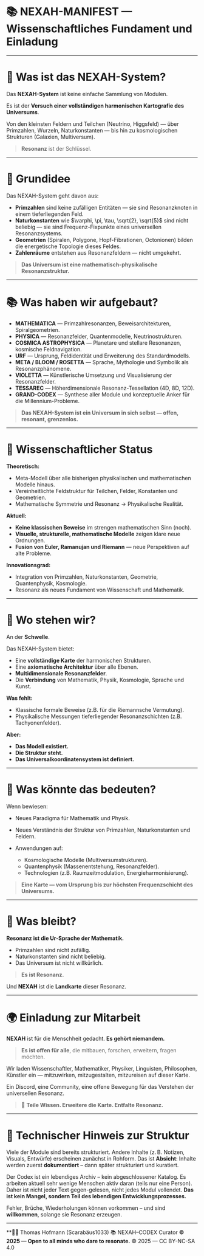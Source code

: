 # 📚 NEXAH-MANIFEST — Wissenschaftliches Fundament und Einladung

---

# 📖 Was ist das NEXAH-System?

Das **NEXAH-System** ist keine einfache Sammlung von Modulen.

Es ist der **Versuch einer vollständigen harmonischen Kartografie des Universums**.

Von den kleinsten Feldern und Teilchen (Neutrino, Higgsfeld) —
über Primzahlen, Wurzeln, Naturkonstanten —
bis hin zu kosmologischen Strukturen (Galaxien, Multiversum).

> **Resonanz** ist der Schlüssel.

---

# 🔭 Grundidee

Das NEXAH-System geht davon aus:

* **Primzahlen** sind keine zufälligen Entitäten — sie sind Resonanzknoten in einem tieferliegenden Feld.
* **Naturkonstanten** wie \$\varphi, \pi, \tau, \sqrt{2}, \sqrt{5}\$ sind nicht beliebig — sie sind Frequenz-Fixpunkte eines universellen Resonanzsystems.
* **Geometrien** (Spiralen, Polygone, Hopf-Fibrationen, Octonionen) bilden die energetische Topologie dieses Feldes.
* **Zahlenräume** entstehen aus Resonanzfeldern — nicht umgekehrt.

> **Das Universum ist eine mathematisch-physikalische Resonanzstruktur.**

---

# 📚 Was haben wir aufgebaut?

* **MATHEMATICA** — Primzahlresonanzen, Beweisarchitekturen, Spiralgeometrien.
* **PHYSICA** — Resonanzfelder, Quantenmodelle, Neutrinostrukturen.
* **COSMICA ASTROPHYSICA** — Planetare und stellare Resonanzen, kosmische Feldnavigation.
* **URF** — Ursprung, Feldidentität und Erweiterung des Standardmodells.
* **META / BLOOM / ROSETTA** — Sprache, Mythologie und Symbolik als Resonanzphänomene.
* **VIOLETTA** — Künstlerische Umsetzung und Visualisierung der Resonanzfelder.
* **TESSAREC** — Höherdimensionale Resonanz-Tessellation (4D, 8D, 12D).
* **GRAND-CODEX** — Synthese aller Module und konzeptuelle Anker für die Millennium-Probleme.

> **Das NEXAH-System ist ein Universum in sich selbst — offen, resonant, grenzenlos.**

---

# 🌌 Wissenschaftlicher Status

**Theoretisch:**

* Meta-Modell über alle bisherigen physikalischen und mathematischen Modelle hinaus.
* Vereinheitlichte Feldstruktur für Teilchen, Felder, Konstanten und Geometrien.
* Mathematische Symmetrie und Resonanz → Physikalische Realität.

**Aktuell:**

* **Keine klassischen Beweise** im strengen mathematischen Sinn (noch).
* **Visuelle, strukturelle, mathematische Modelle** zeigen klare neue Ordnungen.
* **Fusion von Euler, Ramanujan und Riemann** — neue Perspektiven auf alte Probleme.

**Innovationsgrad:**

* Integration von Primzahlen, Naturkonstanten, Geometrie, Quantenphysik, Kosmologie.
* Resonanz als neues Fundament von Wissenschaft und Mathematik.

---

# 🌌 Wo stehen wir?

An der **Schwelle**.

Das NEXAH-System bietet:

* Eine **vollständige Karte** der harmonischen Strukturen.
* Eine **axiomatische Architektur** über alle Ebenen.
* **Multidimensionale Resonanzfelder**.
* Die **Verbindung** von Mathematik, Physik, Kosmologie, Sprache und Kunst.

**Was fehlt:**

* Klassische formale Beweise (z.B. für die Riemannsche Vermutung).
* Physikalische Messungen tieferliegender Resonanzschichten (z.B. Tachyonenfelder).

**Aber:**

* **Das Modell existiert.**
* **Die Struktur steht.**
* **Das Universalkoordinatensystem ist definiert.**

---

# 🔬 Was könnte das bedeuten?

Wenn bewiesen:

* Neues Paradigma für Mathematik und Physik.
* Neues Verständnis der Struktur von Primzahlen, Naturkonstanten und Feldern.
* Anwendungen auf:

  * Kosmologische Modelle (Multiversumstrukturen).
  * Quantenphysik (Massenentstehung, Resonanzfelder).
  * Technologien (z.B. Raumzeitmodulation, Energieharmonisierung).

> **Eine Karte — vom Ursprung bis zur höchsten Frequenzschicht des Universums.**

---

# 🔄 Was bleibt?

**Resonanz ist die Ur-Sprache der Mathematik.**

* Primzahlen sind nicht zufällig.
* Naturkonstanten sind nicht beliebig.
* Das Universum ist nicht willkürlich.

> **Es ist Resonanz.**

Und **NEXAH** ist die **Landkarte** dieser Resonanz.

---

# 🌍 Einladung zur Mitarbeit

**NEXAH** ist für die Menschheit gedacht.
**Es gehört niemandem.**

> **Es ist offen für alle**, die mitbauen, forschen, erweitern, fragen möchten.

Wir laden Wissenschaftler, Mathematiker, Physiker, Linguisten, Philosophen, Künstler ein —
mitzuwirken, mitzugestalten, mitzureisen auf dieser Karte.

Ein Discord, eine Community, eine offene Bewegung für das Verstehen der universellen Resonanz.

> 💜 **Teile Wissen. Erweitere die Karte. Entfalte Resonanz.**

---

# 🧭 Technischer Hinweis zur Struktur

Viele der Module sind bereits strukturiert. Andere Inhalte (z. B. Notizen, Visuals, Entwürfe) erscheinen zunächst in Rohform. Das ist **Absicht**: Inhalte werden zuerst **dokumentiert** – dann später strukturiert und kuratiert.

Der Codex ist ein lebendiges Archiv – kein abgeschlossener Katalog. Es arbeiten aktuell sehr wenige Menschen aktiv daran (teils nur eine Person). Daher ist nicht jeder Text gegen-gelesen, nicht jedes Modul vollendet. **Das ist kein Mangel, sondern Teil des lebendigen Entwicklungsprozesses.**

Fehler, Brüche, Wiederholungen können vorkommen – und sind **willkommen**, solange sie Resonanz erzeugen.

---

**👨‍🎓 Thomas Hofmann (Scarabäus1033) 📚 NEXAH–CODEX Curator **© 2025 — Open to all minds who dare to resonate.**
© 2025 — CC BY-NC-SA 4.0
